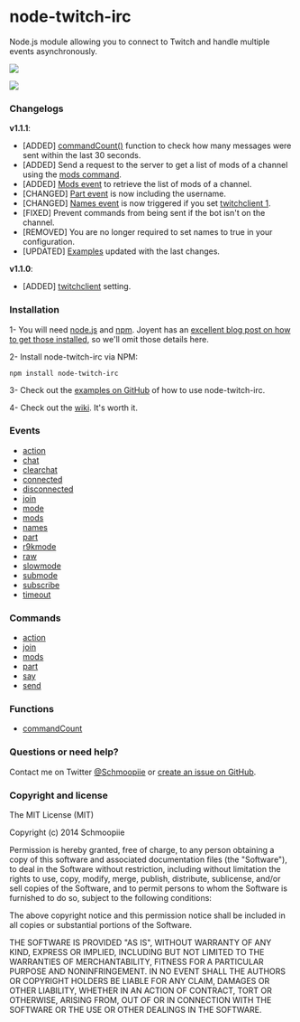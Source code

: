 # node-twitch-irc

Node.js module allowing you to connect to Twitch and handle multiple events asynchronously.

![](https://nodei.co/npm/node-twitch-irc.png?downloads=true&stars=true)

![](https://david-dm.org/Schmoopiie/node-twitch-irc.png)

### Changelogs

**v1.1.1**:

- [ADDED] [commandCount()](https://github.com/Schmoopiie/node-twitch-irc/wiki/Function-commandCount()) function to check how many messages were sent within the last 30 seconds.
- [ADDED] Send a request to the server to get a list of mods of a channel using the [mods command](https://github.com/Schmoopiie/node-twitch-irc/wiki/Command-mods).
- [ADDED] [Mods event](https://github.com/Schmoopiie/node-twitch-irc/wiki/Event-mods) to retrieve the list of mods of a channel.
- [CHANGED] [Part event](https://github.com/Schmoopiie/node-twitch-irc/wiki/Event-part) is now including the username.
- [CHANGED] [Names event](https://github.com/Schmoopiie/node-twitch-irc/wiki/Event-names) is now triggered if you set [twitchclient 1](https://github.com/Schmoopiie/node-twitch-irc/wiki/Configuration).
- [FIXED] Prevent commands from being sent if the bot isn't on the channel.
- [REMOVED] You are no longer required to set names to true in your configuration.
- [UPDATED] [Examples](https://github.com/Schmoopiie/node-twitch-irc/tree/master/examples) updated with the last changes.

**v1.1.0**:

- [ADDED] [twitchclient](https://github.com/Schmoopiie/node-twitch-irc/wiki/Configuration) setting.

### Installation

1- You will need [node.js](http://nodejs.org/) and [npm](https://npmjs.org/). Joyent has
an [excellent blog post on how to get those installed](http://joyent.com/blog/installing-node-and-npm), so we'll omit those details here.

2- Install node-twitch-irc via NPM:
```
npm install node-twitch-irc
```
3- Check out the [examples on GitHub](https://github.com/Schmoopiie/node-twitch-irc/tree/master/examples) of how to use node-twitch-irc.

4- Check out the [wiki](https://github.com/Schmoopiie/node-twitch-irc/wiki/Configuration). It's worth it.

### Events

- [action](https://github.com/Schmoopiie/node-twitch-irc/wiki/Event-action)
- [chat](https://github.com/Schmoopiie/node-twitch-irc/wiki/Event-chat)
- [clearchat](https://github.com/Schmoopiie/node-twitch-irc/wiki/Event-clearchat)
- [connected](https://github.com/Schmoopiie/node-twitch-irc/wiki/Event-connected)
- [disconnected](https://github.com/Schmoopiie/node-twitch-irc/wiki/Event-disconnected)
- [join](https://github.com/Schmoopiie/node-twitch-irc/wiki/Event-join)
- [mode](https://github.com/Schmoopiie/node-twitch-irc/wiki/Event-mode)
- [mods](https://github.com/Schmoopiie/node-twitch-irc/wiki/Event-mods)
- [names](https://github.com/Schmoopiie/node-twitch-irc/wiki/Event-names)
- [part](https://github.com/Schmoopiie/node-twitch-irc/wiki/Event-part)
- [r9kmode](https://github.com/Schmoopiie/node-twitch-irc/wiki/Event-r9kmode)
- [raw](https://github.com/Schmoopiie/node-twitch-irc/wiki/Event-raw)
- [slowmode](https://github.com/Schmoopiie/node-twitch-irc/wiki/Event-slowmode)
- [submode](https://github.com/Schmoopiie/node-twitch-irc/wiki/Event-submode)
- [subscribe](https://github.com/Schmoopiie/node-twitch-irc/wiki/Event-subscribe)
- [timeout](https://github.com/Schmoopiie/node-twitch-irc/wiki/Event-timeout)

### Commands

- [action](https://github.com/Schmoopiie/node-twitch-irc/wiki/Command-action)
- [join](https://github.com/Schmoopiie/node-twitch-irc/wiki/Command-join)
- [mods](https://github.com/Schmoopiie/node-twitch-irc/wiki/Command-mods)
- [part](https://github.com/Schmoopiie/node-twitch-irc/wiki/Command-part)
- [say](https://github.com/Schmoopiie/node-twitch-irc/wiki/Command-say)
- [send](https://github.com/Schmoopiie/node-twitch-irc/wiki/Command-send)

### Functions

- [commandCount](https://github.com/Schmoopiie/node-twitch-irc/wiki/Function-commandCount())

### Questions or need help?

Contact me on Twitter [@Schmoopiie](https://twitter.com/Schmoopiie/) or [create an issue on GitHub](https://github.com/Schmoopiie/node-twitch-irc/issues).

### Copyright and license

The MIT License (MIT)

Copyright (c) 2014 Schmoopiie

Permission is hereby granted, free of charge, to any person obtaining a copy
of this software and associated documentation files (the "Software"), to deal
in the Software without restriction, including without limitation the rights
to use, copy, modify, merge, publish, distribute, sublicense, and/or sell
copies of the Software, and to permit persons to whom the Software is
furnished to do so, subject to the following conditions:

The above copyright notice and this permission notice shall be included in all
copies or substantial portions of the Software.

THE SOFTWARE IS PROVIDED "AS IS", WITHOUT WARRANTY OF ANY KIND, EXPRESS OR
IMPLIED, INCLUDING BUT NOT LIMITED TO THE WARRANTIES OF MERCHANTABILITY,
FITNESS FOR A PARTICULAR PURPOSE AND NONINFRINGEMENT. IN NO EVENT SHALL THE
AUTHORS OR COPYRIGHT HOLDERS BE LIABLE FOR ANY CLAIM, DAMAGES OR OTHER
LIABILITY, WHETHER IN AN ACTION OF CONTRACT, TORT OR OTHERWISE, ARISING FROM,
OUT OF OR IN CONNECTION WITH THE SOFTWARE OR THE USE OR OTHER DEALINGS IN THE
SOFTWARE.